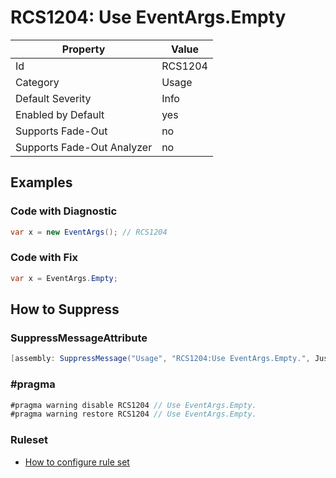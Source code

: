 # RCS1204: Use EventArgs\.Empty

Property | Value
--- | ---
Id|RCS1204
Category|Usage
Default Severity|Info
Enabled by Default|yes
Supports Fade\-Out|no
Supports Fade\-Out Analyzer|no

## Examples

### Code with Diagnostic

```csharp
var x = new EventArgs(); // RCS1204
```

### Code with Fix

```csharp
var x = EventArgs.Empty;
```

## How to Suppress

### SuppressMessageAttribute

```csharp
[assembly: SuppressMessage("Usage", "RCS1204:Use EventArgs.Empty.", Justification = "<Pending>")]
```

### \#pragma

```csharp
#pragma warning disable RCS1204 // Use EventArgs.Empty.
#pragma warning restore RCS1204 // Use EventArgs.Empty.
```

### Ruleset

* [How to configure rule set](../HowToConfigureAnalyzers.md)
